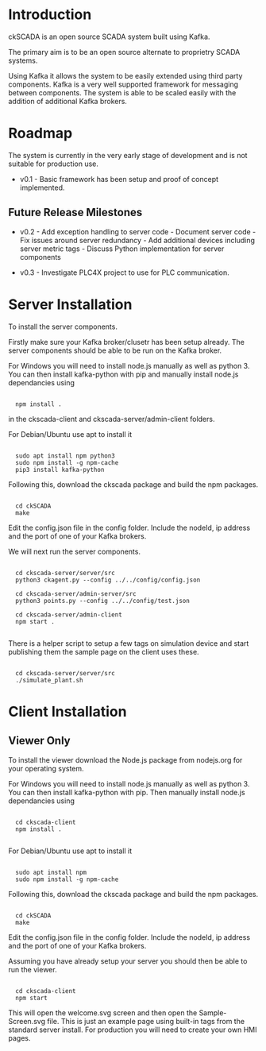Introduction
===================================

ckSCADA is an open source SCADA system built using Kafka.

The primary aim is to be an open source alternate to proprietry SCADA systems.

Using Kafka it allows the system to be easily extended using third party
components. Kafka is a very well supported framework for messaging between
components. The system is able to be scaled easily with the addition of additional
Kafka brokers.

Roadmap
===================================

The system is currently in the very early stage of development and is not suitable
for production use.

* v0.1 - Basic framework has been setup and proof of concept implemented.

Future Release Milestones
-----------------------------------

* v0.2  - Add exception handling to server code
        - Document server code
        - Fix issues around server redundancy
        - Add additional devices including server metric tags
        - Discuss Python implementation for server components

* v0.3  - Investigate PLC4X project to use for PLC communication.

Server Installation
===================================

To install the server components.

Firstly make sure your Kafka broker/clusetr has been setup already. The server
components should be able to be run on the Kafka broker.

For Windows you will need to install node.js manually as well as python 3. You
can then install kafka-python with pip and manually install node.js dependancies
using

```

  npm install .

```

in the ckscada-client and ckscada-server/admin-client folders.

For Debian/Ubuntu use apt to install it

```

  sudo apt install npm python3
  sudo npm install -g npm-cache
  pip3 install kafka-python

```

Following this, download the ckscada package and build the npm packages.

```

  cd ckSCADA
  make

```

Edit the config.json file in the config folder.
Include the nodeId, ip address and the port of one of your Kafka brokers.

We will next run the server components.

```

  cd ckscada-server/server/src
  python3 ckagent.py --config ../../config/config.json

  cd ckscada-server/admin-server/src
  python3 points.py --config ../../config/test.json

  cd ckscada-server/admin-client
  npm start .
  
```

There is a helper script to setup a few tags on simulation device and start
publishing them the sample page on the client uses these.

```

  cd ckscada-server/server/src
  ./simulate_plant.sh

```

Client Installation
===================================

Viewer Only
-----------------------------------

To install the viewer download the Node.js package from nodejs.org for your
operating system.

For Windows you will need to install node.js manually as well as python 3. You
can then install kafka-python with pip. Then manually install node.js dependancies
using

```

  cd ckscada-client
  npm install .
 
```

For Debian/Ubuntu use apt to install it

```

  sudo apt install npm
  sudo npm install -g npm-cache

```

Following this, download the ckscada package and build the npm packages.

```

  cd ckSCADA
  make

```

Edit the config.json file in the config folder.
Include the nodeId, ip address and the port of one of your Kafka brokers.

Assuming you have already setup your server you should then be able to run the viewer.

```

  cd ckscada-client
  npm start

```

This will open the welcome.svg screen and then open the Sample-Screen.svg file.
This is just an example page using built-in tags from the standard server install.
For production you will need to create your own HMI pages.
